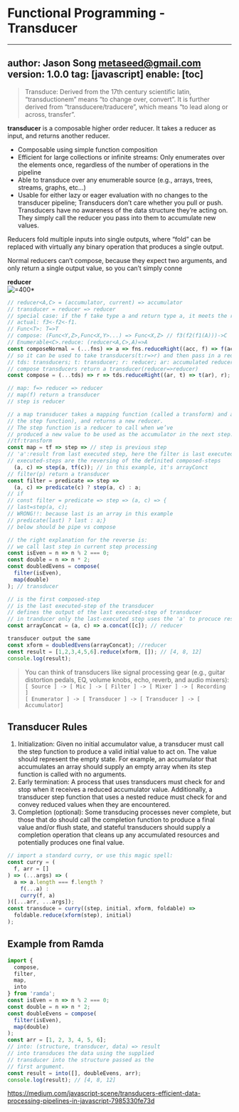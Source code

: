 # Functional Programming - Transducer
---
author: Jason Song <metaseed@gmail.com>
version: 1.0.0
tag: [javascript]
enable: [toc]
---
> Transduce: Derived from the 17th century scientific latin, “transductionem” means “to change over, convert”. It is further derived from “transducere/traducere”, which means “to lead along or across, transfer”.

**transducer** is a composable higher order reducer. It takes a reducer as input, and returns another
reducer.
* Composable using simple function composition
* Efficient for large collections or infinite streams: Only enumerates over the elements once, regardless of the number of operations in the pipeline
* Able to transduce over any enumerable source (e.g., arrays, trees, streams, graphs, etc…)
* Usable for either lazy or eager evaluation with no changes to the transducer pipeline; Transducers don’t care whether you pull or push. Transducers have no awareness of the data structure they’re acting on. They simply call the reducer you pass into them to accumulate new values.

Reducers fold multiple inputs into single outputs, where “fold” can be replaced with virtually any
binary operation that produces a single output.

Normal reducers can’t compose, because they expect two arguments, and only return a single output
value, so you can’t simply conne

**reducer**  
![=400*](https://www.electrical4u.com/electrical/wp-content/uploads/2014/04/closed-loop-control-system-11-3-15.gif)
```js
// reducer<A,C> = (accumulator, current) => accumulator
// transducer = reducer => reducer
// special case: if the f take type a and return type a, it meets the requirement of compose
// actual: f3<-f2<-f1.
// Func<T>: T=>T
// compose: (Func<Y,Z>,Func<X,Y>...) => Func<X,Z> // f3(f2(f1(A)))->C
// Enumerable<C>.reduce: (reducer<A,C>,A)=>A
const composeNormal = (...fns) => a => fns.reduceRight((acc, f) => f(acc), a);
// so it can be used to take transducers(t:r=>r) and then pass in a reducer as initial value.
// tds: transducers; t: transducer; r: reducer; ar: accumulated reducer
// compose transducers return a transducer(reducer=>reducer)
const compose = (...tds) => r => tds.reduceRight((ar, t) => t(ar), r);

// map: f=> reducer => reducer 
// map(f) return a transducer
// step is reducer

// a map transducer takes a mapping function (called a transform) and a reducer (called
// the step function), and returns a new reducer. 
// The step function is a reducer to call when we’ve
// produced a new value to be used as the accumulator in the next step.
//tf:transform
const map = tf => step => // step is previous step
// 'a':result from last executed step, here the filter is last executed step, although it's the next step of map in the `compose` function
// executed-steps are the reversing of the definited composed-steps 
  (a, c) => step(a, tf(c)); // in this example, it's arrayConct
// filter(p) return a transducer
const filter = predicate => step =>
  (a, c) => predicate(c) ? step(a, c) : a;
// if
// const filter = predicate => step => (a, c) => {
// last=step(a, c);
// WRONG!!: because last is an array in this example
// predicate(last) ? last : a;}
// below should be pipe vs compose

// the right explanation for the reverse is:
// we call last step in current step processing
const isEven = n => n % 2 === 0;
const double = n => n * 2;
const doubledEvens = compose(
  filter(isEven),
  map(double)
); // transducer

// is the first composed-step
// is the last executed-step of the transducer
// defines the output of the last executed-step of transducer
// in tranducer only the last-executed step uses the 'a' to procuce result, others just pass 'a' into next execute-step, so xform definites the output of transducer
const arrayConcat = (a, c) => a.concat([c]); // reducer

transducer output the same 
const xform = doubledEvens(arrayConcat); //reducer
const result = [1,2,3,4,5,6].reduce(xform, []); // [4, 8, 12]
console.log(result);
```
> You can think of transducers like signal processing gear (e.g., guitar distortion pedals,
EQ, volume knobs, echo, reverb, and audio mixers):  
> `[ Source ] -> [ Mic ] -> [ Filter ] -> [ Mixer ] -> [ Recording ]`  
> `[ Enumerator ] -> [ Transducer ] -> [ Transducer ] -> [ Accumulator]`

## Transducer Rules

1. Initialization: Given no initial accumulator value, a transducer must call the step function to produce a valid initial value to act on. The value should represent the empty state. For example, an accumulator that accumulates an array should supply an empty array when its step function is called with no arguments.
1. Early termination: A process that uses transducers must check for and stop when it receives a reduced accumulator value. Additionally, a transducer step function that uses a nested reduce must check for and convey reduced values when they are encountered.
1. Completion (optional): Some transducing processes never complete, but those that do should call the completion function to produce a final value and/or flush state, and stateful transducers should supply a completion operation that cleans up any accumulated resources and potentially produces one final value.

```js
// import a standard curry, or use this magic spell:
const curry = (
  f, arr = []
) => (...args) => (
  a => a.length === f.length ?
    f(...a) :
    curry(f, a)
)([...arr, ...args]);
const transduce = curry((step, initial, xform, foldable) =>
  foldable.reduce(xform(step), initial)
);

```
## Example from Ramda

```js
import {
  compose,
  filter,
  map,
  into
} from 'ramda';
const isEven = n => n % 2 === 0;
const double = n => n * 2;
const doubleEvens = compose(
  filter(isEven),
  map(double)
);
const arr = [1, 2, 3, 4, 5, 6];
// into: (structure, transducer, data) => result
// into transduces the data using the supplied
// transducer into the structure passed as the
// first argument.
const result = into([], doubleEvens, arr);
console.log(result); // [4, 8, 12]
```

https://medium.com/javascript-scene/transducers-efficient-data-processing-pipelines-in-javascript-7985330fe73d


